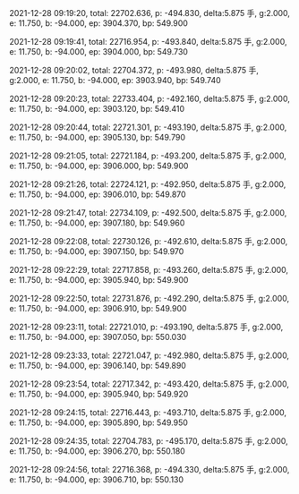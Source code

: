 2021-12-28 09:19:20, total: 22702.636, p: -494.830, delta:5.875 手, g:2.000, e: 11.750, b: -94.000, ep: 3904.370, bp: 549.900

2021-12-28 09:19:41, total: 22716.954, p: -493.840, delta:5.875 手, g:2.000, e: 11.750, b: -94.000, ep: 3904.000, bp: 549.730

2021-12-28 09:20:02, total: 22704.372, p: -493.980, delta:5.875 手, g:2.000, e: 11.750, b: -94.000, ep: 3903.940, bp: 549.740

2021-12-28 09:20:23, total: 22733.404, p: -492.160, delta:5.875 手, g:2.000, e: 11.750, b: -94.000, ep: 3903.120, bp: 549.410

2021-12-28 09:20:44, total: 22721.301, p: -493.190, delta:5.875 手, g:2.000, e: 11.750, b: -94.000, ep: 3905.130, bp: 549.790

2021-12-28 09:21:05, total: 22721.184, p: -493.200, delta:5.875 手, g:2.000, e: 11.750, b: -94.000, ep: 3906.000, bp: 549.900

2021-12-28 09:21:26, total: 22724.121, p: -492.950, delta:5.875 手, g:2.000, e: 11.750, b: -94.000, ep: 3906.010, bp: 549.870

2021-12-28 09:21:47, total: 22734.109, p: -492.500, delta:5.875 手, g:2.000, e: 11.750, b: -94.000, ep: 3907.180, bp: 549.960

2021-12-28 09:22:08, total: 22730.126, p: -492.610, delta:5.875 手, g:2.000, e: 11.750, b: -94.000, ep: 3907.150, bp: 549.970

2021-12-28 09:22:29, total: 22717.858, p: -493.260, delta:5.875 手, g:2.000, e: 11.750, b: -94.000, ep: 3905.940, bp: 549.900

2021-12-28 09:22:50, total: 22731.876, p: -492.290, delta:5.875 手, g:2.000, e: 11.750, b: -94.000, ep: 3906.910, bp: 549.900

2021-12-28 09:23:11, total: 22721.010, p: -493.190, delta:5.875 手, g:2.000, e: 11.750, b: -94.000, ep: 3907.050, bp: 550.030

2021-12-28 09:23:33, total: 22721.047, p: -492.980, delta:5.875 手, g:2.000, e: 11.750, b: -94.000, ep: 3906.140, bp: 549.890

2021-12-28 09:23:54, total: 22717.342, p: -493.420, delta:5.875 手, g:2.000, e: 11.750, b: -94.000, ep: 3905.940, bp: 549.920

2021-12-28 09:24:15, total: 22716.443, p: -493.710, delta:5.875 手, g:2.000, e: 11.750, b: -94.000, ep: 3905.890, bp: 549.950

2021-12-28 09:24:35, total: 22704.783, p: -495.170, delta:5.875 手, g:2.000, e: 11.750, b: -94.000, ep: 3906.270, bp: 550.180

2021-12-28 09:24:56, total: 22716.368, p: -494.330, delta:5.875 手, g:2.000, e: 11.750, b: -94.000, ep: 3906.710, bp: 550.130